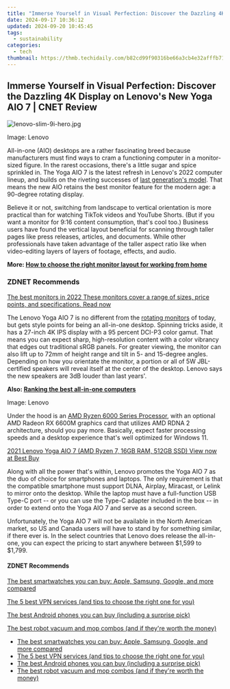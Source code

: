 ```yaml
---
title: "Immerse Yourself in Visual Perfection: Discover the Dazzling 4K Display on Lenovo's New Yoga AIO 7 | CNET Review"
date: 2024-09-17 10:36:12
updated: 2024-09-20 10:45:45
tags:
  - sustainability
categories:
  - tech
thumbnail: https://thmb.techidaily.com/b82cd99f90316be66a3cb4e32afffb71769b5f64e5b172234fc08b6d719a1524.jpg
---
```


## Immerse Yourself in Visual Perfection: Discover the Dazzling 4K Display on Lenovo's New Yoga AIO 7 | CNET Review

![lenovo-slim-9i-hero.jpg](https://www.zdnet.com/a/img/resize/39ba525877b30467e0bd0f8612650d322b45c3a1/2022/05/04/6281e97c-1b40-44cd-8c86-ca9c5887060a/lenovo-yoga-aio-7.jpg?auto=webp&width=1280)

Image: Lenovo

All-in-one (AIO) desktops are a rather fascinating breed because manufacturers must find ways to cram a functioning computer in a monitor-sized figure. In the rarest occasions, there's a little sugar and spice sprinkled in. The Yoga AIO 7 is the latest refresh in Lenovo's 2022 computer lineup, and builds on the riveting successes of [last generation's model](https://www.zdnet.com/article/ces-2021-lenovo-announces-slew-of-next-gen-ryzen-powered-laptops/). That means the new AIO retains the best monitor feature for the modern age: a 90-degree rotating display. 

Believe it or not, switching from landscape to vertical orientation is more practical than for watching TikTok videos and YouTube Shorts. (But if you want a monitor for 9:16 content consumption, that's cool too.) Business users have found the vertical layout beneficial for scanning through taller pages like press releases, articles, and documents. While other professionals have taken advantage of the taller aspect ratio like when video-editing layers of layers of footage, effects, and audio.

**More: [How to choose the right monitor layout for working from home](https://www.zdnet.com/home-and-office/smart-office/how-to-choose-the-right-monitor-layout-for-working-from-home/)**

### **ZDNET** Recommends

[The best monitors in 2022 These monitors cover a range of sizes, price points, and specifications.  Read now](https://www.zdnet.com/article/best-monitor/)

The Lenovo Yoga AIO 7 is no different from the [rotating monitors](https://buy.geni.us/Proxy.ashx?TSID=368250&GR%5FURL=https%3A%2F%2Fwww.amazon.com%2FLG-24GN650-B-Ultragear-FreeSync-Adjustable%2Fdp%2FB08V85XBFZ%3Ftag%3Dzd-buy-button-20%26ascsubtag%3D%5F%5FCOM%5FCLICK%5FID%5F%5F%7C96369f20-9c8b-46ae-857b-9d37e64379b8%7Cdtp&dtb=1) of today, but gets style points for being an all-in-one desktop. Spinning tricks aside, it has a 27-inch 4K IPS display with a 95 percent DCI-P3 color gamut. That means you can expect sharp, high-resolution content with a color vibrancy that edges out traditional sRGB panels. For greater viewing, the monitor can also lift up to 72mm of height range and tilt in 5- and 15-degree angles. Depending on how you orientate the monitor, a portion or all of 5W JBL-certified speakers will reveal itself at the center of the desktop. Lenovo says the new speakers are 3dB louder than last years'.

**Also: [Ranking the best all-in-one computers](https://www.zdnet.com/article/best-all-in-one-computer/)**

Image: Lenovo

Under the hood is an [AMD Ryzen 6000 Series Processor](https://www.zdnet.com/article/amds-new-ryzen-6000-chips-deliver-faster-processing-2x-faster-graphics/), with an optional AMD Radeon RX 6600M graphics card that utilizes AMD RDNA 2 architecture, should you pay more. Basically, expect faster processing speeds and a desktop experience that's well optimized for Windows 11\. 

[2021 Lenovo Yoga AIO 7 (AMD Ryzen 7, 16GB RAM, 512GB SSD) View now at Best Buy](https://shop-links.co/link/?url=https%3A%2F%2Fwww.bestbuy.com%2Fsite%2Flenovo-yoga-aio-7-27-touch-screen-all-in-one-amd-ryzen-7-16gb-memory-512gb-solid-state-drive-cloud-grey-with-moon-white%2F6476234.p%3F&publisher%5Fslug=zdnet&article%5Fname=lenovo%27s%20new%20yoga%20aio%207%20has%20a%20head-turning%2027-inch%204k%20display&article%5Furl=https%3A%2F%2Fwww.zdnet.com%2Farticle%2Flenovos-new-yoga-aio-7-has-a-head-turning-27-inch-4k-display%2F&exclusive=1&u1=zd-%5F%5FCOM%5FCLICK%5FID%5F%5F-dtp)

Along with all the power that's within, Lenovo promotes the Yoga AIO 7 as the duo of choice for smartphones and laptops. The only requirement is that the compatible smartphone must support DLNA, Airplay, Miracast, or Lelink to mirror onto the desktop. While the laptop must have a full-function USB Type-C port -- or you can use the Type-C adapter included in the box -- in order to extend onto the Yoga AIO 7 and serve as a second screen. 

Unfortunately, the Yoga AIO 7 will not be available in the North American market, so US and Canada users will have to stand by for something similar, if there ever is. In the select countries that Lenovo does release the all-in-one, you can expect the pricing to start anywhere between $1,599 to $1,799.

#### **ZDNET** Recommends

[The best smartwatches you can buy: Apple, Samsung, Google, and more compared](https://www.zdnet.com/article/best-smartwatch/ "The best smartwatches you can buy: Apple, Samsung, Google, and more compared")

[The 5 best VPN services (and tips to choose the right one for you)](https://www.zdnet.com/article/best-vpn/ "The 5 best VPN services (and tips to choose the right one for you)")

[The best Android phones you can buy (including a surprise pick)](https://www.zdnet.com/article/best-android-phone/ "The best Android phones you can buy (including a surprise pick)")

[The best robot vacuum and mop combos (and if they're worth the money)](https://www.zdnet.com/article/best-robot-vacuum-mop/ "The best robot vacuum and mop combos (and if they're worth the money)")

* [The best smartwatches you can buy: Apple, Samsung, Google, and more compared](https://www.zdnet.com/article/best-smartwatch/ "The best smartwatches you can buy: Apple, Samsung, Google, and more compared")
* [The 5 best VPN services (and tips to choose the right one for you)](https://www.zdnet.com/article/best-vpn/ "The 5 best VPN services (and tips to choose the right one for you)")
* [The best Android phones you can buy (including a surprise pick)](https://www.zdnet.com/article/best-android-phone/ "The best Android phones you can buy (including a surprise pick)")
* [The best robot vacuum and mop combos (and if they're worth the money)](https://www.zdnet.com/article/best-robot-vacuum-mop/ "The best robot vacuum and mop combos (and if they're worth the money)")

<ins class="adsbygoogle"
     style="display:block"
     data-ad-format="autorelaxed"
     data-ad-client="ca-pub-7571918770474297"
     data-ad-slot="1223367746"></ins>



<ins class="adsbygoogle"
     style="display:block"
     data-ad-client="ca-pub-7571918770474297"
     data-ad-slot="8358498916"
     data-ad-format="auto"
     data-full-width-responsive="true"></ins>
